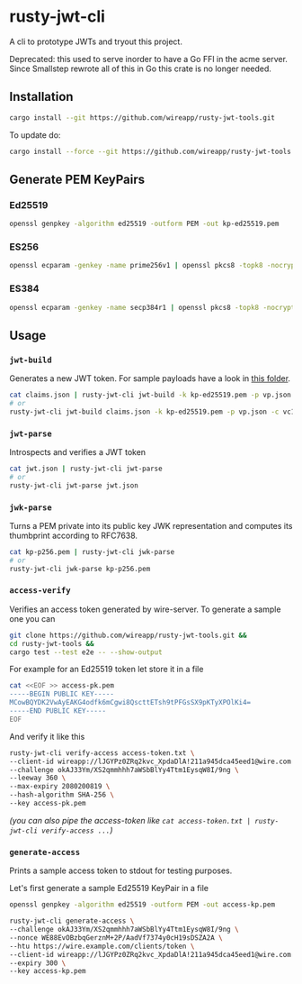 # rusty-jwt-cli

A cli to prototype JWTs and tryout this project.

Deprecated: this used to serve inorder to have a Go FFI in the acme server. Since Smallstep rewrote all of this in Go
this crate is no longer needed.

## Installation

```bash
cargo install --git https://github.com/wireapp/rusty-jwt-tools.git
```

To update do:

```bash
cargo install --force --git https://github.com/wireapp/rusty-jwt-tools.git
```

## Generate PEM KeyPairs

### Ed25519

```bash
openssl genpkey -algorithm ed25519 -outform PEM -out kp-ed25519.pem
```

### ES256

```bash
openssl ecparam -genkey -name prime256v1 | openssl pkcs8 -topk8 -nocrypt -out kp-p256.pem 
```

### ES384

```bash
openssl ecparam -genkey -name secp384r1 | openssl pkcs8 -topk8 -nocrypt -out kp-p384.pem 
```

## Usage

### `jwt-build`

Generates a new JWT token. For sample payloads have a look in [this folder](../data).

```bash
cat claims.json | rusty-jwt-cli jwt-build -k kp-ed25519.pem -p vp.json -c vc1.json -c vc2.json
# or
rusty-jwt-cli jwt-build claims.json -k kp-ed25519.pem -p vp.json -c vc1.json -c vc2.json
```

### `jwt-parse`

Introspects and verifies a JWT token

```bash
cat jwt.json | rusty-jwt-cli jwt-parse
# or
rusty-jwt-cli jwt-parse jwt.json
```

### `jwk-parse`

Turns a PEM private into its public key JWK representation and computes its thumbprint according to RFC7638.

```bash
cat kp-p256.pem | rusty-jwt-cli jwk-parse
# or
rusty-jwt-cli jwk-parse kp-p256.pem
```

### `access-verify`

Verifies an access token generated by wire-server. To generate a sample one you can

```bash
git clone https://github.com/wireapp/rusty-jwt-tools.git &&
cd rusty-jwt-tools &&
cargo test --test e2e -- --show-output
```

For example for an Ed25519 token let store it in a file

```bash
cat <<EOF >> access-pk.pem
-----BEGIN PUBLIC KEY-----
MCowBQYDK2VwAyEAKG4odfk6mCgwi8QscttETsh9tPFGsSX9pKTyXPOlKi4=
-----END PUBLIC KEY-----
EOF
```

And verify it like this

```bash
rusty-jwt-cli verify-access access-token.txt \
--client-id wireapp://lJGYPz0ZRq2kvc_XpdaDlA!211a945dca45eed1@wire.com \
--challenge okAJ33Ym/XS2qmmhhh7aWSbBlYy4Ttm1EysqW8I/9ng \
--leeway 360 \
--max-expiry 2080200819 \
--hash-algorithm SHA-256 \
--key access-pk.pem
```

*(you can also pipe the access-token like `cat access-token.txt | rusty-jwt-cli verify-access ...`)*

### `generate-access`

Prints a sample access token to stdout for testing purposes.

Let's first generate a sample Ed25519 KeyPair in a file

```bash
openssl genpkey -algorithm ed25519 -outform PEM -out access-kp.pem
```

```bash
rusty-jwt-cli generate-access \
--challenge okAJ33Ym/XS2qmmhhh7aWSbBlYy4Ttm1EysqW8I/9ng \
--nonce WE88EvOBzbqGerznM+2P/AadVf7374y0cH19sDSZA2A \
--htu https://wire.example.com/clients/token \
--client-id wireapp://lJGYPz0ZRq2kvc_XpdaDlA!211a945dca45eed1@wire.com \
--expiry 300 \
--key access-kp.pem
```
